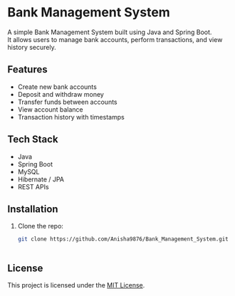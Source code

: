 # Bank Management System

A simple Bank Management System built using Java and Spring Boot.  
It allows users to manage bank accounts, perform transactions, and view history securely.

## Features
- Create new bank accounts
- Deposit and withdraw money
- Transfer funds between accounts
- View account balance
- Transaction history with timestamps

## Tech Stack
- Java
- Spring Boot
- MySQL
- Hibernate / JPA
- REST APIs

## Installation
1. Clone the repo:
   ```bash
   git clone https://github.com/Anisha9876/Bank_Management_System.git
  
   
## License
This project is licensed under the [MIT License](./LICENSE).
